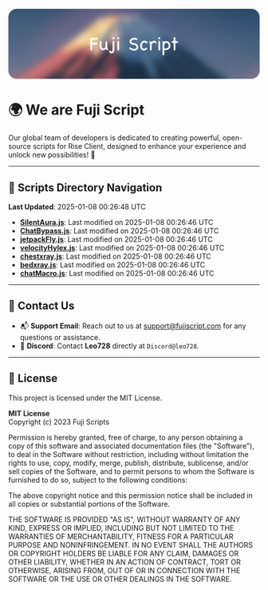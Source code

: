 ![Banner](.github/b.webp)

# 🌍 **We are Fuji Script**

Our global team of developers is dedicated to creating powerful, open-source scripts for Rise Client, designed to enhance your experience and unlock new possibilities! 🌟

---
<!-- SCRIPTS_NAVIGATION_START -->
## 📂 **Scripts Directory Navigation**

**Last Updated**: 2025-01-08 00:26:48 UTC

- **[SilentAura.js](scripts/SilentAura.js)**: Last modified on 2025-01-08 00:26:46 UTC
- **[ChatBypass.js](scripts/ChatBypass.js)**: Last modified on 2025-01-08 00:26:46 UTC
- **[jetpackFly.js](scripts/jetpackFly.js)**: Last modified on 2025-01-08 00:26:46 UTC
- **[velocityHylex.js](scripts/velocityHylex.js)**: Last modified on 2025-01-08 00:26:46 UTC
- **[chestxray.js](scripts/chestxray.js)**: Last modified on 2025-01-08 00:26:46 UTC
- **[bedxray.js](scripts/bedxray.js)**: Last modified on 2025-01-08 00:26:46 UTC
- **[chatMacro.js](scripts/chatMacro.js)**: Last modified on 2025-01-08 00:26:46 UTC

<!-- SCRIPTS_NAVIGATION_END -->

---

## 💬 **Contact Us**  
- 📬 **Support Email**: Reach out to us at [support@fujiscript.com](mailto:support@fujiscript.com) for any questions or assistance.  
- 💬 **Discord**: Contact **Leo728** directly at `Discord@leo728`.

---

## 📜 **License**

This project is licensed under the MIT License.  

**MIT License**  
Copyright (c) 2023 Fuji Scripts  

Permission is hereby granted, free of charge, to any person obtaining a copy of this software and associated documentation files (the "Software"), to deal in the Software without restriction, including without limitation the rights to use, copy, modify, merge, publish, distribute, sublicense, and/or sell copies of the Software, and to permit persons to whom the Software is furnished to do so, subject to the following conditions:  

The above copyright notice and this permission notice shall be included in all copies or substantial portions of the Software.  

THE SOFTWARE IS PROVIDED "AS IS", WITHOUT WARRANTY OF ANY KIND, EXPRESS OR IMPLIED, INCLUDING BUT NOT LIMITED TO THE WARRANTIES OF MERCHANTABILITY, FITNESS FOR A PARTICULAR PURPOSE AND NONINFRINGEMENT. IN NO EVENT SHALL THE AUTHORS OR COPYRIGHT HOLDERS BE LIABLE FOR ANY CLAIM, DAMAGES OR OTHER LIABILITY, WHETHER IN AN ACTION OF CONTRACT, TORT OR OTHERWISE, ARISING FROM, OUT OF OR IN CONNECTION WITH THE SOFTWARE OR THE USE OR OTHER DEALINGS IN THE SOFTWARE.  
